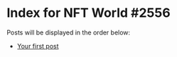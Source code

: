 # Index for NFT World #2556
Posts will be displayed in the order below:

- [Your first post](./001-first.md)

